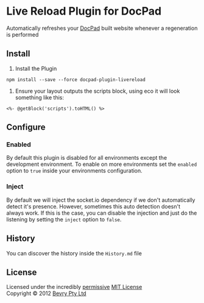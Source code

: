 # Live Reload Plugin for DocPad
Automatically refreshes your [DocPad](https://docpad.org) built website whenever a regeneration is performed



## Install

1. Install the Plugin

  ```
  npm install --save --force docpad-plugin-livereload
  ```

1. Ensure your layout outputs the scripts block, using eco it will look something like this:

  ```
  <%- @getBlock('scripts').toHTML() %>
  ```


## Configure

### Enabled
By default this plugin is disabled for all environments except the development environment. To enable on more environments set the `enabled` option to `true` inside your environments configuration.

### Inject
By default we will inject the socket.io dependency if we don't automatically detect it's presence. However, sometimes this auto detection doesn't always work. If this is the case, you can disable the injection and just do the listening by setting the `inject` option to `false`.

## History
You can discover the history inside the `History.md` file


## License
Licensed under the incredibly [permissive](http://en.wikipedia.org/wiki/Permissive_free_software_licence) [MIT License](http://creativecommons.org/licenses/MIT/)
<br/>Copyright &copy; 2012 [Bevry Pty Ltd](http://bevry.me)